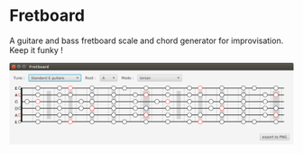 # Fretboard
A guitare and bass fretboard scale and chord generator for improvisation. Keep it funky !

![Alt text](img/screenshot.png?raw=true "Title")
